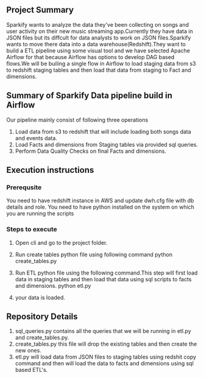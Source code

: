 ## Project Summary 
Sparkify wants to analyze the data they've been collecting on songs and user activity on their new music streaming app.Currently they have data in JSON files but its diffcult for data analysts to work on JSON files.Sparkify wants to move there data into a data warehouse(Redshift).They want to build a ETL pipeline using some visual tool and we have selected Apache Airflow for that because Airflow has options to develop DAG based flows.We will be builing a single flow in Airflow to load staging data from s3 to redshift staging tables and then load that data from staging to Fact and dimensions.

## Summary of Sparkify Data pipeline build in Airflow
Our pipeline mainly consist of following three operations
1. Load data from s3 to redshift that will include loading both songs data and events data.
2. Load Facts and dimensions from Staging tables via provided sql queries.
3. Perform Data Quality Checks on final Facts and dimensions.

## Execution instructions
### Prerequsite
You need to have redshift instance in AWS and update dwh.cfg file with db details and role. 
You need to have python installed on the system on which you are running the scripts
### Steps to execute
1. Open cli and go to the project folder.
2. Run create tables python file using following command
    python create_tables.py
3. Run ETL python file using the following command.This step will first load data in staging tables and then load that data using sql scripts to facts and dimensions.
    python etl.py
    
4. your data is loaded.



## Repository Details
1. sql_queries.py contains all the queries that we will be running in etl.py and create_tables.py.
4. create_tables.py this file will drop the existing tables and then create the new ones.
5. etl.py will load data from JSON files to staging tables using redshit copy command and then will load the data to facts and dimensions using sql based ETL's.